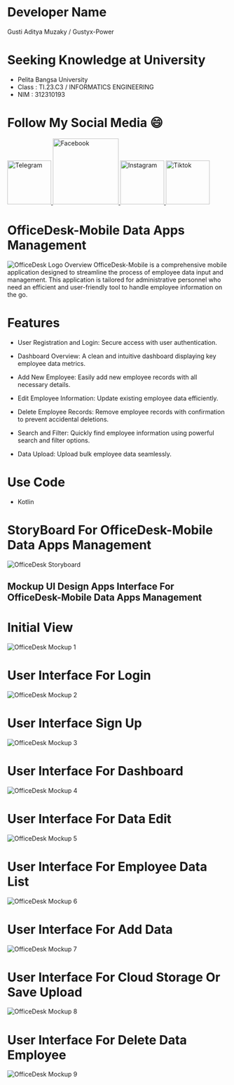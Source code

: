 # Developer Name
Gusti Aditya Muzaky / Gustyx-Power
# Seeking Knowledge at University
- Pelita Bangsa University
- Class : TI.23.C3 / INFORMATICS ENGINEERING
- NIM : 312310193
# Follow My Social Media 😄
<a href="https://t.me/GustyxPower">
  <img src="https://raw.githubusercontent.com/Gustyx-Power/OfficeDesk-MobileAppsManagement/main/telegram.png" alt="Telegram" width="100">
<a href="https://www.facebook.com/profile.php?id=100069495283818&mibextid=ZbWKwL">
  <img src="https://raw.githubusercontent.com/Gustyx-Power/OfficeDesk-MobileAppsManagement/main/facebook.png" alt="Facebook" width="150">
<a href="https://www.instagram.com/gustyxpower_/profilecard/?igsh=MXY0amVlYjRmNXhndQ==">
  <img src="https://raw.githubusercontent.com/Gustyx-Power/OfficeDesk-MobileAppsManagement/main/instagram.png" alt="Instagram" width="100">
<a href="https://www.tiktok.com/@gustyxpower?_t=8raYQcKfl2Y&_r=1">
  <img src="https://raw.githubusercontent.com/Gustyx-Power/OfficeDesk-MobileAppsManagement/main/tiktok.png" alt="Tiktok" width="100">
  </a>
  
# OfficeDesk-Mobile Data Apps Management
![OfficeDesk Logo](logo-officedesk.png)
Overview
OfficeDesk-Mobile is a comprehensive mobile application designed to streamline the process of employee data input and management. This application is tailored for administrative personnel who need an efficient and user-friendly tool to handle employee information on the go.
# Features
- User Registration and Login: Secure access with user authentication.

- Dashboard Overview: A clean and intuitive dashboard displaying key employee data metrics.

- Add New Employee: Easily add new employee records with all necessary details.

- Edit Employee Information: Update existing employee data efficiently.

- Delete Employee Records: Remove employee records with confirmation to prevent accidental deletions.

- Search and Filter: Quickly find employee information using powerful search and filter options.

- Data Upload: Upload bulk employee data seamlessly.
# Use Code
- Kotlin
# StoryBoard For OfficeDesk-Mobile Data Apps Management
![OfficeDesk Storyboard](image-storyboard-officedesk.jpg)


## Mockup UI Design Apps Interface For OfficeDesk-Mobile Data Apps Management

# Initial View
![OfficeDesk Mockup 1](Mockup/InitialView.jpg)
# User Interface For Login
![OfficeDesk Mockup 2](Mockup/HomeLogin.jpg)
# User Interface Sign Up
![OfficeDesk Mockup 3](Mockup/SignUP.jpg)
# User Interface For Dashboard
![OfficeDesk Mockup 4](Mockup/Dashboard.jpg)
# User Interface For Data Edit
![OfficeDesk Mockup 5](Mockup/DataEmployeeEdit.jpg)
# User Interface For Employee Data List
![OfficeDesk Mockup 6](Mockup/EmployeeDataList.jpg)
# User Interface For Add Data
![OfficeDesk Mockup 7](Mockup/AddData.jpg)
# User Interface For Cloud Storage Or Save Upload
![OfficeDesk Mockup 8](Mockup/UploadMenu.jpg)
# User Interface For Delete Data Employee
![OfficeDesk Mockup 9](Mockup/DeleteData.jpg)



